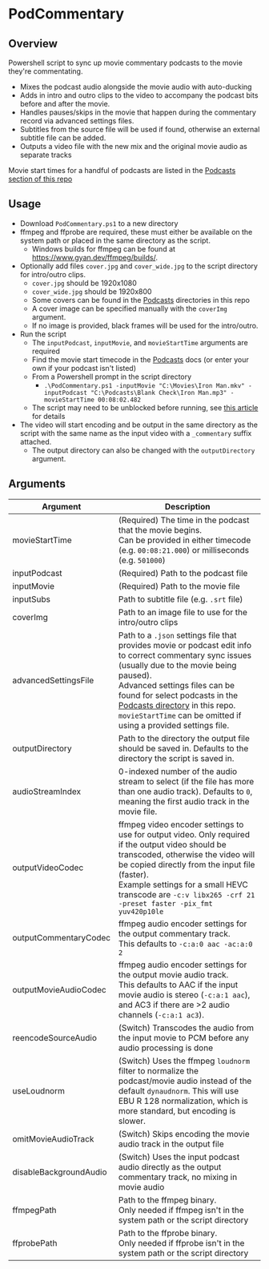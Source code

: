 # PodCommentary

## Overview
Powershell script to sync up movie commentary podcasts to the movie they're commentating.

- Mixes the podcast audio alongside the movie audio with auto-ducking
- Adds in intro and outro clips to the video to accompany the podcast bits before and after the movie.
- Handles pauses/skips in the movie that happen during the commentary record via advanced settings files.
- Subtitles from the source file will be used if found, otherwise an external subtitle file can be added.
- Outputs a video file with the new mix and the original movie audio as separate tracks

Movie start times for a handful of podcasts are listed in the [Podcasts section of this repo](Podcasts)

## Usage

- Download `PodCommentary.ps1` to a new directory
- ffmpeg and ffprobe are required, these must either be available on the system path or placed in the same directory as the script.
  - Windows builds for ffmpeg can be found at https://www.gyan.dev/ffmpeg/builds/.
- Optionally add files `cover.jpg` and `cover_wide.jpg` to the script directory for intro/outro clips.
  - `cover.jpg` should be 1920x1080
  - `cover_wide.jpg` should be 1920x800
  - Some covers can be found in the [Podcasts](Podcasts) directories in this repo
  - A cover image can be specified manually with the `coverImg` argument.
  - If no image is provided, black frames will be used for the intro/outro.
- Run the script
  - The `inputPodcast`, `inputMovie`, and `movieStartTime` arguments are required
  - Find the movie start timecode in the [Podcasts](Podcasts) docs (or enter your own if your podcast isn't listed)
  - From a Powershell prompt in the script directory
    - `.\PodCommentary.ps1 -inputMovie "C:\Movies\Iron Man.mkv" -inputPodcast "C:\Podcasts\Blank Check\Iron Man.mp3" -movieStartTime 00:08:02.482`
  - The script may need to be unblocked before running, see [this article](https://social.technet.microsoft.com/wiki/contents/articles/38496.unblock-downloaded-powershell-scripts.aspx) for details
- The video will start encoding and be output in the same directory as the script with the same name as the input video with a `_commentary` suffix attached.
  - The output directory can also be changed with the `outputDirectory` argument.

## Arguments

| Argument               | Description |
|------------------------|-------------|
| movieStartTime         | (Required) The time in the podcast that the movie begins.<br>Can be provided in either timecode (e.g. `00:08:21.000`) or milliseconds (e.g. `501000`) |
| inputPodcast           | (Required) Path to the podcast file |
| inputMovie             | (Required) Path to the movie file   |
| inputSubs              | Path to subtitle file (e.g. `.srt` file) |
| coverImg               | Path to an image file to use for the intro/outro clips  |
| advancedSettingsFile   | Path to a `.json` settings file that provides movie or podcast edit info to correct commentary sync issues (usually due to the movie being paused).<br>Advanced settings files can be found for select podcasts in the [Podcasts directory](Podcasts) in this repo. `movieStartTime` can be omitted if using a provided settings file. |
| outputDirectory        | Path to the directory the output file should be saved in. Defaults to the directory the script is saved in. |
| audioStreamIndex       | 0-indexed number of the audio stream to select (if the file has more than one audio track). Defaults to `0`, meaning the first audio track in the movie file. |
| outputVideoCodec       | ffmpeg video encoder settings to use for output video. Only required if the output video should be transcoded, otherwise the video will be copied directly from the input file (faster).<br>Example settings for a small HEVC transcode are `-c:v libx265 -crf 21 -preset faster -pix_fmt yuv420p10le` |
| outputCommentaryCodec  | ffmpeg audio encoder settings for the output commentary track.<br>This defaults to `-c:a:0 aac -ac:a:0 2` |
| outputMovieAudioCodec  | ffmpeg audio encoder settings for the output movie audio track.<br>This defaults to AAC if the input movie audio is stereo (`-c:a:1 aac`), and AC3 if there are >2 audio channels (`-c:a:1 ac3`). |
| reencodeSourceAudio    | (Switch) Transcodes the audio from the input movie to PCM before any audio processing is done |
| useLoudnorm            | (Switch) Uses the ffmpeg `loudnorm` filter to normalize the podcast/movie audio instead of the default `dynaudnorm`. This will use EBU R 128 normalization, which is more standard, but encoding is slower. |
| omitMovieAudioTrack    | (Switch) Skips encoding the movie audio track in the output file |
| disableBackgroundAudio | (Switch) Uses the input podcast audio directly as the output commentary track, no mixing in movie audio |
| ffmpegPath             | Path to the ffmpeg binary.<br>Only needed if ffmpeg isn't in the system path or the script directory |
| ffprobePath            | Path to the ffprobe binary.<br>Only needed if ffprobe isn't in the system path or the script directory |